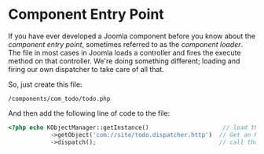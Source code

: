 # Component Entry Point

If you have ever developed a Joomla component before you know about the _component entry point_, sometimes referred to as the _component loader_.
The file in most cases in Joomla loads a controller and fires the execute method on that controller. We're doing something
different; loading and firing our own dispatcher to take care of all that.

So, just create this file:

    /components/com_todo/todo.php

And then add the following line of code to the file:

```php
<?php echo KObjectManager::getInstance()                     // load the Object Manager
            ->getObject('com://site/todo.dispatcher.http')  // Get an HTTP Dispatcher
            ->dispatch();                                   // call the dispatch action
```

